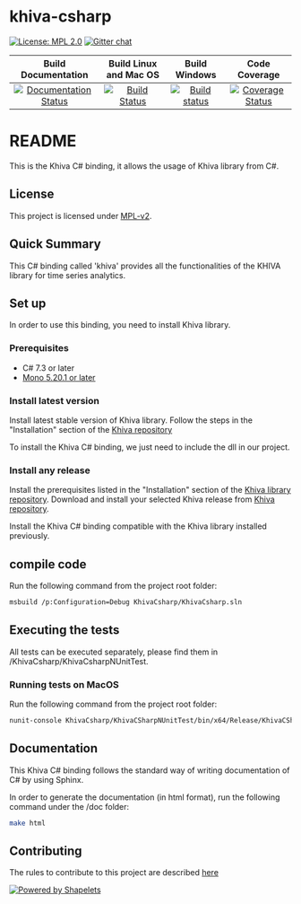 # khiva-csharp

[![License: MPL 2.0](https://img.shields.io/badge/License-MPL%202.0-brightgreen.svg)](https://github.com/shapelets/khiva-python/blob/master/LICENSE.txt)
[![Gitter chat](https://badges.gitter.im/shapelets-io/Lobby.svg)](https://gitter.im/shapelets-io/khiva-python?utm_source=share-link&utm_medium=link&utm_campaign=share-link)

| Build Documentation                                                                                                                                           | Build Linux and Mac OS                                                                                                                   |  Build Windows                                                                                                                                                                | Code Coverage                                                                                                                                                |
|:-------------------------------------------------------------------------------------------------------------------------------------------------------------:|:----------------------------------------------------------------------------------------------------------------------------------------:|:-----------------------------------------------------------------------------------------------------------------------------------------------------------------------------:|:------------------------------------------------------------------------------------------------------------------------------------------------------------:|
| [![Documentation Status](https://readthedocs.org/projects/khiva-c/badge/?version=latest)](https://khiva-c.readthedocs.io/en/latest/?badge=latest)             | [![Build Status](https://travis-ci.org/shapelets/khiva-csharp.svg?branch=master)](https://travis-ci.org/shapelets/khiva-csharp)          | [![Build status](https://ci.appveyor.com/api/projects/status/4dhbghhrk3nblxyw/branch/master?svg=true)](https://ci.appveyor.com/project/shapelets/khiva-csharp/branch/master)  |[![Coverage Status](https://codecov.io/gh/shapelets/khiva-csharp/branch/master/graph/badge.svg)](https://codecov.io/gh/shapelets/khiva-csharp/branch/master)  |

# README #
This is the Khiva C# binding, it allows the usage of Khiva library from C#.

## License
This project is licensed under [MPL-v2](https://www.mozilla.org/en-US/MPL/2.0/). 

## Quick Summary
This C# binding called 'khiva' provides all the functionalities of the KHIVA library for time series analytics.

## Set up
In order to use this binding, you need to install Khiva library.

### Prerequisites
- C# 7.3 or later
- [Mono 5.20.1 or later](https://www.mono-project.com/download/stable/)

### Install latest version
Install latest stable version of Khiva library. Follow the steps in the "Installation" section of the [Khiva repository](https://github.com/shapelets/khiva)

To install the Khiva C# binding, we just need to include the dll in our project.

### Install any release
Install the prerequisites listed in the "Installation" section of the [Khiva library repository](https://github.com/shapelets/khiva). Download and install your selected Khiva release from [Khiva repository](https://github.com/shapelets/khiva/releases).

Install the Khiva C# binding compatible with the Khiva library installed previously. 

## compile code
Run the following command from the project root folder:
```bash
msbuild /p:Configuration=Debug KhivaCsharp/KhivaCsharp.sln
```

## Executing the tests
All tests can be executed separately, please find them in <project-root-dir>/KhivaCsharp/KhivaCsharpNUnitTest.

### Running tests on MacOS
Run the following command from the project root folder:
```bash
nunit-console KhivaCsharp/KhivaCSharpNUnitTest/bin/x64/Release/KhivaCSharpNUnitTest.dll
```
 
## Documentation
This Khiva C# binding follows the standard way of writing documentation of C# by using Sphinx.

In order to generate the documentation (in html format), run the following command under the <project-root-dir>/doc folder:
```bash
make html
```

## Contributing
The rules to contribute to this project are described [here](CONTRIBUTING.md)

[![Powered by Shapelets](https://img.shields.io/badge/powered%20by-Shapelets-orange.svg?style=flat&colorA=E1523D&colorB=007D8A)](https://shapelets.io)

